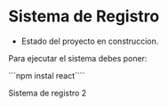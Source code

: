 <h1>Sistema de Registro</h1>

- Estado del proyecto en construccion.

Para ejecutar el sistema debes poner:

```npm instal react````

Sistema de registro 2
